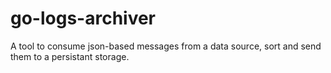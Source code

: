 # go-logs-archiver
A tool to consume json-based messages from a data source, sort and send them to a persistant storage.
